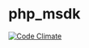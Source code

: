 # php_msdk
[![Code Climate](https://codeclimate.com/repos/55dd18d0e30ba069d6002803/badges/51b1fd36d234bcd2e1c9/gpa.svg)](https://codeclimate.com/repos/55dd18d0e30ba069d6002803/feed)
